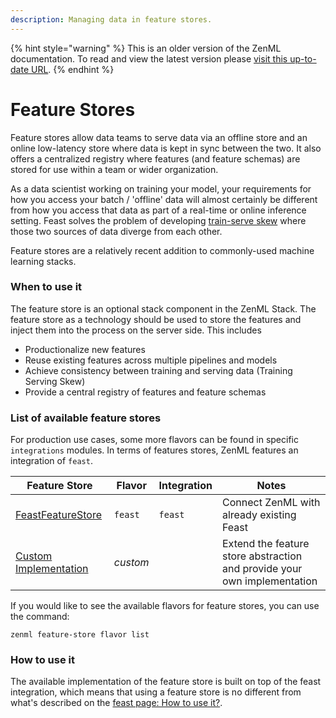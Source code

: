 ```yaml
---
description: Managing data in feature stores.
---
```


{% hint style="warning" %}
This is an older version of the ZenML documentation. To read and view the latest version please [visit this up-to-date URL](https://docs.zenml.io).
{% endhint %}


# Feature Stores

Feature stores allow data teams to serve data via an offline store and an online low-latency store where data is kept in
sync between the two. It also offers a centralized registry where features (and feature schemas) are stored for use
within a team or wider organization.

As a data scientist working on training your model, your requirements for how you access your batch / 'offline' data
will almost certainly be different from how you access that data as part of a real-time or online inference setting.
Feast solves the problem of developing [train-serve skew](https://ploomber.io/blog/train-serve-skew/) where those two
sources of data diverge from each other.

Feature stores are a relatively recent addition to commonly-used machine learning stacks.

### When to use it

The feature store is an optional stack component in the ZenML Stack. The feature store as a technology should be used to
store the features and inject them into the process on the server side. This includes

* Productionalize new features
* Reuse existing features across multiple pipelines and models
* Achieve consistency between training and serving data (Training Serving Skew)
* Provide a central registry of features and feature schemas

### List of available feature stores

For production use cases, some more flavors can be found in specific `integrations` modules. In terms of features
stores, ZenML features an integration of `feast`.

| Feature Store                      | Flavor   | Integration | Notes                                                                    |
|------------------------------------|----------|-------------|--------------------------------------------------------------------------|
| [FeastFeatureStore](feast.md)      | `feast`  | `feast`     | Connect ZenML with already existing Feast                                |
| [Custom Implementation](custom.md) | _custom_ |             | Extend the feature store abstraction and provide your own implementation |

If you would like to see the available flavors for feature stores, you can use the command:

```shell
zenml feature-store flavor list
```

### How to use it

The available implementation of the feature store is built on top of the feast integration, which means that using a
feature store is no different from what's described on the [feast page: How to use it?](feast.md#how-do-you-use-it).
